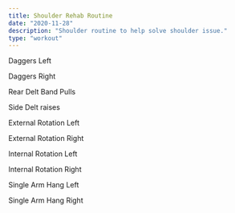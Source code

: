 ```yaml
---
title: Shoulder Rehab Routine
date: "2020-11-28"
description: "Shoulder routine to help solve shoulder issue."
type: "workout"
---
```


Daggers Left

Daggers Right

Rear Delt Band Pulls

Side Delt raises

External Rotation Left

External Rotation Right

Internal Rotation Left

Internal Rotation Right

Single Arm Hang Left

Single Arm Hang Right
